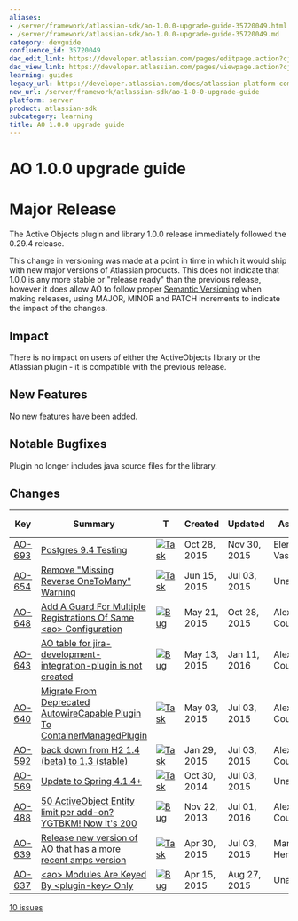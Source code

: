 ```yaml
---
aliases:
- /server/framework/atlassian-sdk/ao-1.0.0-upgrade-guide-35720049.html
- /server/framework/atlassian-sdk/ao-1.0.0-upgrade-guide-35720049.md
category: devguide
confluence_id: 35720049
dac_edit_link: https://developer.atlassian.com/pages/editpage.action?cjm=wozere&pageId=35720049
dac_view_link: https://developer.atlassian.com/pages/viewpage.action?cjm=wozere&pageId=35720049
learning: guides
legacy_url: https://developer.atlassian.com/docs/atlassian-platform-common-components/active-objects/ao-1-0-0-upgrade-guide
new_url: /server/framework/atlassian-sdk/ao-1-0-0-upgrade-guide
platform: server
product: atlassian-sdk
subcategory: learning
title: AO 1.0.0 upgrade guide
---
```

# AO 1.0.0 upgrade guide

# Major Release

The Active Objects plugin and library 1.0.0 release immediately followed the 0.29.4 release.

This change in versioning was made at a point in time in which it would ship with new major versions of Atlassian products. This does not indicate that 1.0.0 is any more stable or "release ready" than the previous release, however it does allow AO to follow proper <a href="http://semver.org/" class="external-link">Semantic Versioning</a> when making releases, using MAJOR, MINOR and PATCH increments to indicate the impact of the changes.

## Impact

There is no impact on users of either the ActiveObjects library or the Atlassian plugin - it is compatible with the previous release.

## New Features

No new features have been added.

## Notable Bugfixes

Plugin no longer includes java source files for the library.

## Changes

| Key                                                                                                    | Summary                                                                                                                                                                  | T                                                                                                                                                                                                                                                                            | Created      | Updated      | Assignee         | Reporter         | P                                                                                                                                                | Status   | Resolution | Fix Version/S |
|--------------------------------------------------------------------------------------------------------|--------------------------------------------------------------------------------------------------------------------------------------------------------------------------|------------------------------------------------------------------------------------------------------------------------------------------------------------------------------------------------------------------------------------------------------------------------------|--------------|--------------|------------------|------------------|--------------------------------------------------------------------------------------------------------------------------------------------------|----------|------------|---------------|
| <a href="https://ecosystem.atlassian.net/browse/AO-693?src=confmacro" class="external-link">AO-693</a> | <a href="https://ecosystem.atlassian.net/browse/AO-693?src=confmacro" class="external-link">Postgres 9.4 Testing</a>                                                     | <a href="https://ecosystem.atlassian.net/browse/AO-693?src=confmacro" class="external-link"><img src="https://ecosystem.atlassian.net/secure/viewavatar?size=xsmall&amp;avatarId=15318&amp;avatarType=issuetype" alt="Task" class="icon confluence-external-resource" /></a> | Oct 28, 2015 | Nov 30, 2015 | Elena Vasilyeva  | Alex Courtis     | <img src="https://ecosystem.atlassian.net/images/icons/priorities/major.svg" alt="Major" class="icon confluence-external-resource" width="16" /> | RESOLVED | Fixed      | 1.0.0         |
| <a href="https://ecosystem.atlassian.net/browse/AO-654?src=confmacro" class="external-link">AO-654</a> | <a href="https://ecosystem.atlassian.net/browse/AO-654?src=confmacro" class="external-link">Remove &quot;Missing Reverse OneToMany&quot; Warning</a>                     | <a href="https://ecosystem.atlassian.net/browse/AO-654?src=confmacro" class="external-link"><img src="https://ecosystem.atlassian.net/secure/viewavatar?size=xsmall&amp;avatarId=15318&amp;avatarType=issuetype" alt="Task" class="icon confluence-external-resource" /></a> | Jun 15, 2015 | Jul 03, 2015 | Unassigned       | Alex Courtis     | <img src="https://ecosystem.atlassian.net/images/icons/priorities/major.svg" alt="Major" class="icon confluence-external-resource" />            | RESOLVED | Fixed      | 0.30.x, 1.0.0 |
| <a href="https://ecosystem.atlassian.net/browse/AO-648?src=confmacro" class="external-link">AO-648</a> | <a href="https://ecosystem.atlassian.net/browse/AO-648?src=confmacro" class="external-link">Add A Guard For Multiple Registrations Of Same &lt;ao&gt; Configuration</a>  | <a href="https://ecosystem.atlassian.net/browse/AO-648?src=confmacro" class="external-link"><img src="https://ecosystem.atlassian.net/secure/viewavatar?size=xsmall&amp;avatarId=15303&amp;avatarType=issuetype" alt="Bug" class="icon confluence-external-resource" /></a>  | May 21, 2015 | Oct 28, 2015 | Alex Courtis     | Alex Courtis     | <img src="https://ecosystem.atlassian.net/images/icons/priorities/major.svg" alt="Major" class="icon confluence-external-resource" />            | RESOLVED | Fixed      |               |
| <a href="https://ecosystem.atlassian.net/browse/AO-643?src=confmacro" class="external-link">AO-643</a> | <a href="https://ecosystem.atlassian.net/browse/AO-643?src=confmacro" class="external-link">AO table for jira-development-integration-plugin is not created</a>          | <a href="https://ecosystem.atlassian.net/browse/AO-643?src=confmacro" class="external-link"><img src="https://ecosystem.atlassian.net/secure/viewavatar?size=xsmall&amp;avatarId=15303&amp;avatarType=issuetype" alt="Bug" class="icon confluence-external-resource" /></a>  | May 13, 2015 | Jan 11, 2016 | Alex Courtis     | Eric Sukmajaya   | <img src="https://ecosystem.atlassian.net/images/icons/priorities/major.svg" alt="Major" class="icon confluence-external-resource" />            | RESOLVED | Fixed      | 1.0.0         |
| <a href="https://ecosystem.atlassian.net/browse/AO-640?src=confmacro" class="external-link">AO-640</a> | <a href="https://ecosystem.atlassian.net/browse/AO-640?src=confmacro" class="external-link">Migrate From Deprecated AutowireCapable Plugin To ContainerManagedPlugin</a> | <a href="https://ecosystem.atlassian.net/browse/AO-640?src=confmacro" class="external-link"><img src="https://ecosystem.atlassian.net/secure/viewavatar?size=xsmall&amp;avatarId=15318&amp;avatarType=issuetype" alt="Task" class="icon confluence-external-resource" /></a> | May 03, 2015 | Jul 03, 2015 | Alex Courtis     | Alex Courtis     | <img src="https://ecosystem.atlassian.net/images/icons/priorities/major.svg" alt="Major" class="icon confluence-external-resource" />            | RESOLVED | Fixed      | 0.30.x, 1.0.0 |
| <a href="https://ecosystem.atlassian.net/browse/AO-592?src=confmacro" class="external-link">AO-592</a> | <a href="https://ecosystem.atlassian.net/browse/AO-592?src=confmacro" class="external-link">back down from H2 1.4 (beta) to 1.3 (stable)</a>                             | <a href="https://ecosystem.atlassian.net/browse/AO-592?src=confmacro" class="external-link"><img src="https://ecosystem.atlassian.net/secure/viewavatar?size=xsmall&amp;avatarId=15318&amp;avatarType=issuetype" alt="Task" class="icon confluence-external-resource" /></a> | Jan 29, 2015 | Jul 03, 2015 | Alex Courtis     | Alex Courtis     | <img src="https://ecosystem.atlassian.net/images/icons/priorities/major.svg" alt="Major" class="icon confluence-external-resource" />            | RESOLVED | Fixed      | 1.0.0         |
| <a href="https://ecosystem.atlassian.net/browse/AO-569?src=confmacro" class="external-link">AO-569</a> | <a href="https://ecosystem.atlassian.net/browse/AO-569?src=confmacro" class="external-link">Update to Spring 4.1.4+</a>                                                  | <a href="https://ecosystem.atlassian.net/browse/AO-569?src=confmacro" class="external-link"><img src="https://ecosystem.atlassian.net/secure/viewavatar?size=xsmall&amp;avatarId=15318&amp;avatarType=issuetype" alt="Task" class="icon confluence-external-resource" /></a> | Oct 30, 2014 | Jul 03, 2015 | Unassigned       | Marcos Scriven   | <img src="https://ecosystem.atlassian.net/images/icons/priorities/major.svg" alt="Major" class="icon confluence-external-resource" />            | RESOLVED | Fixed      | 1.0.0         |
| <a href="https://ecosystem.atlassian.net/browse/AO-488?src=confmacro" class="external-link">AO-488</a> | <a href="https://ecosystem.atlassian.net/browse/AO-488?src=confmacro" class="external-link">50 ActiveObject Entity limit per add-on? YGTBKM! Now it's 200</a>            | <a href="https://ecosystem.atlassian.net/browse/AO-488?src=confmacro" class="external-link"><img src="https://ecosystem.atlassian.net/secure/viewavatar?size=xsmall&amp;avatarId=15303&amp;avatarType=issuetype" alt="Bug" class="icon confluence-external-resource" /></a>  | Nov 22, 2013 | Jul 01, 2016 | Alex Courtis     | Andy Brook       | <img src="https://ecosystem.atlassian.net/images/icons/priorities/major.svg" alt="Major" class="icon confluence-external-resource" />            | RESOLVED | Fixed      | 0.30.x, 1.0.0 |
| <a href="https://ecosystem.atlassian.net/browse/AO-639?src=confmacro" class="external-link">AO-639</a> | <a href="https://ecosystem.atlassian.net/browse/AO-639?src=confmacro" class="external-link">Release new version of AO that has a more recent amps version</a>            | <a href="https://ecosystem.atlassian.net/browse/AO-639?src=confmacro" class="external-link"><img src="https://ecosystem.atlassian.net/secure/viewavatar?size=xsmall&amp;avatarId=15318&amp;avatarType=issuetype" alt="Task" class="icon confluence-external-resource" /></a> | Apr 30, 2015 | Jul 03, 2015 | Martin Henderson | Martin Henderson | <img src="https://ecosystem.atlassian.net/images/icons/priorities/minor.svg" alt="Minor" class="icon confluence-external-resource" />            | RESOLVED | Fixed      | 1.0.0         |
| <a href="https://ecosystem.atlassian.net/browse/AO-637?src=confmacro" class="external-link">AO-637</a> | <a href="https://ecosystem.atlassian.net/browse/AO-637?src=confmacro" class="external-link">&lt;ao&gt; Modules Are Keyed By &lt;plugin-key&gt; Only</a>                  | <a href="https://ecosystem.atlassian.net/browse/AO-637?src=confmacro" class="external-link"><img src="https://ecosystem.atlassian.net/secure/viewavatar?size=xsmall&amp;avatarId=15303&amp;avatarType=issuetype" alt="Bug" class="icon confluence-external-resource" /></a>  | Apr 15, 2015 | Aug 27, 2015 | Unassigned       | Alex Courtis     | <img src="https://ecosystem.atlassian.net/images/icons/priorities/minor.svg" alt="Minor" class="icon confluence-external-resource" />            | RESOLVED | Fixed      |               |

<a href="https://ecosystem.atlassian.net/secure/IssueNavigator.jspa?reset=true&amp;jqlQuery=project+%3D+AO+and+fixVersion+%3D+%221.0.0%22+order+by+priority+desc++&amp;src=confmacro" class="external-link" title="View all matching issues in JIRA.">10 issues</a>







































































































































































































































































































